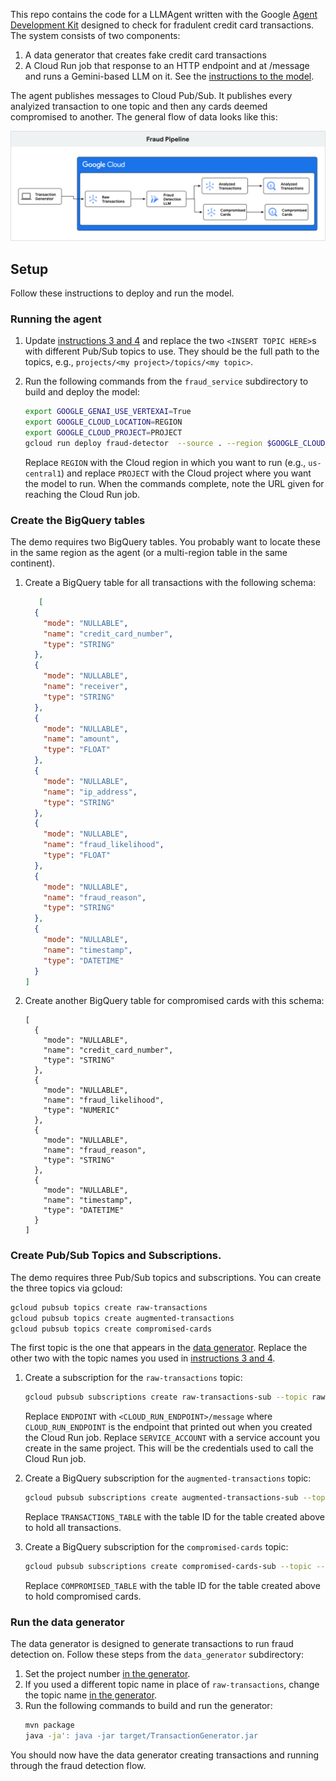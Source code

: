 This repo contains the code for a LLMAgent written with the Google [Agent
Development Kit](https://google.github.io/adk-docs/) designed to check for
fradulent credit card transactions. The system consists of two components:

1. A data generator that creates fake credit card transactions
2. A Cloud Run job that response to an HTTP endpoint and at /message and runs
   a Gemini-based LLM on it. See the [instructions to the model](https://github.com/kamalaboulhosn/fraud-detector/blob/2da72784427bb385de8dd91605d51d1e14299204/fraud_service/src/main/java/agents/fraudagent/FraudAgent.java#L58-L72).

The agent publishes messages to Cloud Pub/Sub. It publishes every analyized
transaction to one topic and then any cards deemed compromised to another. The
general flow of data looks like this:

![Architecture Diagram](https://github.com/kamalaboulhosn/fraud-detector/blob/main/fraud_flow.png?raw=true)

## Setup

Follow these instructions to deploy and run the model.

### Running the agent

1. Update [instructions 3 and 4](https://github.com/kamalaboulhosn/fraud-detector/blob/2da72784427bb385de8dd91605d51d1e14299204/fraud_service/src/main/java/agents/fraudagent/FraudAgent.java#L67-L68)
   and replace the two `<INSERT TOPIC HERE>`s with different Pub/Sub topics to
   use. They should be the full path to the topics, e.g.,
   `projects/<my project>/topics/<my topic>`.

2. Run the following commands from the `fraud_service` subdirectory to build and
   deploy the model:
   ```bash
   export GOOGLE_GENAI_USE_VERTEXAI=True
   export GOOGLE_CLOUD_LOCATION=REGION
   export GOOGLE_CLOUD_PROJECT=PROJECT
   gcloud run deploy fraud-detector  --source . --region $GOOGLE_CLOUD_LOCATION --project $GOOGLE_CLOUD_PROJECT --allow-unauthenticated --set-env-vars="GOOGLE_CLOUD_PROJECT=$GOOGLE_CLOUD_PROJECT,GOOGLE_CLOUD_LOCATION=$GOOGLE_CLOUD_LOCATION,GOOGLE_GENAI_USE_VERTEXAI=$GOOGLE_GENAI_USE_VERTEXAI"
   ```
   Replace `REGION` with the Cloud region in which you want to run (e.g.,
   `us-central1`) and replace `PROJECT` with the Cloud project where you want
   the model to run. When the commands complete, note the URL given for reaching
   the Cloud Run job.

### Create the BigQuery tables

The demo requires two BigQuery tables. You probably want to locate these in the
same region as the agent (or a multi-region table in the same continent).

1. Create a BigQuery table for all transactions with the following schema:
   ```json
      [
     {
       "mode": "NULLABLE",
       "name": "credit_card_number",
       "type": "STRING"
     },
     {
       "mode": "NULLABLE",
       "name": "receiver",
       "type": "STRING"
     },
     {
       "mode": "NULLABLE",
       "name": "amount",
       "type": "FLOAT"
     },
     {
       "mode": "NULLABLE",
       "name": "ip_address",
       "type": "STRING"
     },
     {
       "mode": "NULLABLE",
       "name": "fraud_likelihood",
       "type": "FLOAT"
     },
     {
       "mode": "NULLABLE",
       "name": "fraud_reason",
       "type": "STRING"
     },
     {
       "mode": "NULLABLE",
       "name": "timestamp",
       "type": "DATETIME"
     }
   ]
   ```

2. Create another BigQuery table for compromised cards with this schema:
   ```
   [
     {
       "mode": "NULLABLE",
       "name": "credit_card_number",
       "type": "STRING"
     },
     {
       "mode": "NULLABLE",
       "name": "fraud_likelihood",
       "type": "NUMERIC"
     },
     {
       "mode": "NULLABLE",
       "name": "fraud_reason",
       "type": "STRING"
     },
     {
       "mode": "NULLABLE",
       "name": "timestamp",
       "type": "DATETIME"
     }
   ]
   ```

### Create Pub/Sub Topics and Subscriptions.

The demo requires three Pub/Sub topics and subscriptions. You can create the
three topics via gcloud:

```bash
gcloud pubsub topics create raw-transactions
gcloud pubsub topics create augmented-transactions
gcloud pubsub topics create compromised-cards
```

The first topic is the one that appears in the [data generator](https://github.com/kamalaboulhosn/fraud-detector/blob/2da72784427bb385de8dd91605d51d1e14299204/data_generator/src/main/java/data_generator/TransactionGenerator.java#L35). Replace the other two
with the topic names you used in [instructions 3 and 4](https://github.com/kamalaboulhosn/fraud-detector/blob/2da72784427bb385de8dd91605d51d1e14299204/fraud_service/src/main/java/agents/fraudagent/FraudAgent.java#L67-L68).

1. Create a subscription for the `raw-transactions` topic:
   ```bash
   gcloud pubsub subscriptions create raw-transactions-sub --topic raw-transactions --ack-deadline=600 --push-endpoint=<ENDPOINT> --push-no-wrapper    --push-auth-service-account=<SERVICE_ACCOUNT>
   ```
   Replace `ENDPOINT` with `<CLOUD_RUN_ENDPOINT>/message` where
   `CLOUD_RUN_ENDPOINT` is the endpoint that printed out when you created the
   Cloud Run job. Replace `SERVICE_ACCOUNT` with a service account you create in
   the same project. This will be the credentials used to call the Cloud Run
   job.

2. Create a BigQuery subscription for the `augmented-transactions` topic:
   ```bash
   gcloud pubsub subscriptions create augmented-transactions-sub --topic --augmented-transactions --bigquery-table=<TRANSACTIONS_TABLE> --use-table-schema
   ```
   Replace `TRANSACTIONS_TABLE` with the table ID for the table created above to
   hold all transactions.

3. Create a BigQuery subscription for the `compromised-cards` topic:
   ```bash
   gcloud pubsub subscriptions create compromised-cards-sub --topic --compromised-cards --bigquery-table=<COMPROMISED_TABLE> --use-table-schema
   ```
   Replace `COMPROMISED_TABLE` with the table ID for the table created above to
   hold compromised cards.


### Run the data generator

The data generator is designed to generate transactions to run fraud detection
on. Follow these steps from the `data_generator` subdirectory:

1. Set the project number [in the generator](https://github.com/kamalaboulhosn/fraud-detector/blob/2da72784427bb385de8dd91605d51d1e14299204/data_generator/src/main/java/data_generator/TransactionGenerator.java#L34).
2. If you used a different topic name in place of `raw-transactions`, change the
   topic name [in the generator](https://github.com/kamalaboulhosn/fraud-detector/blob/2da72784427bb385de8dd91605d51d1e14299204/data_generator/src/main/java/data_generator/TransactionGenerator.java#L35).
3. Run the following commands to build and run the generator:
   ```bash
   mvn package
   java -ja': java -jar target/TransactionGenerator.jar
   ```

You should now have the data generator creating transactions and running through
the fraud detection flow.